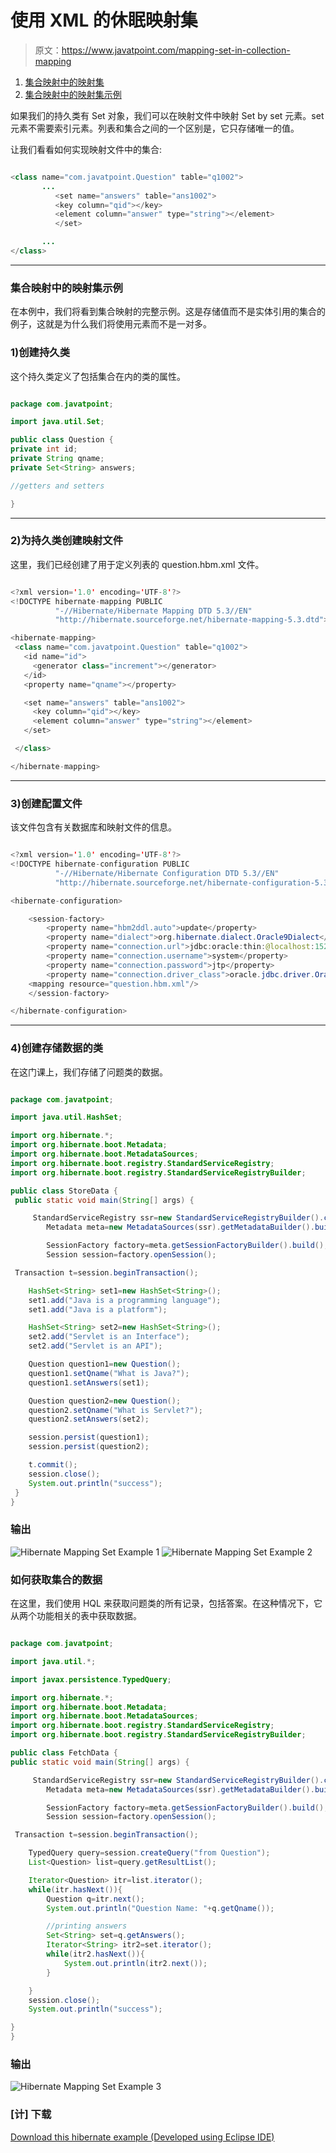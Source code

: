 # 使用 XML 的休眠映射集

> 原文：<https://www.javatpoint.com/mapping-set-in-collection-mapping>

1.  [集合映射中的映射集](#)
2.  [集合映射中的映射集示例](#ex)

如果我们的持久类有 Set 对象，我们可以在映射文件中映射 Set by set 元素。set 元素不需要索引元素。列表和集合之间的一个区别是，它只存储唯一的值。

让我们看看如何实现映射文件中的集合:

```java

<class name="com.javatpoint.Question" table="q1002">
       ...      
          <set name="answers" table="ans1002">
          <key column="qid"></key>
          <element column="answer" type="string"></element>
          </set>

       ...
</class>

```

* * *

### 集合映射中的映射集示例

在本例中，我们将看到集合映射的完整示例。这是存储值而不是实体引用的集合的例子，这就是为什么我们将使用元素而不是一对多。

### 1)创建持久类

这个持久类定义了包括集合在内的类的属性。

```java

package com.javatpoint;

import java.util.Set;

public class Question {
private int id;
private String qname;
private Set<String> answers;

//getters and setters

}

```

* * *

### 2)为持久类创建映射文件

这里，我们已经创建了用于定义列表的 question.hbm.xml 文件。

```java

<?xml version='1.0' encoding='UTF-8'?>
<!DOCTYPE hibernate-mapping PUBLIC
          "-//Hibernate/Hibernate Mapping DTD 5.3//EN"
          "http://hibernate.sourceforge.net/hibernate-mapping-5.3.dtd">

<hibernate-mapping>
 <class name="com.javatpoint.Question" table="q1002">
   <id name="id">
     <generator class="increment"></generator>
   </id>
   <property name="qname"></property>

   <set name="answers" table="ans1002">
     <key column="qid"></key>
     <element column="answer" type="string"></element>
   </set>

 </class>

</hibernate-mapping>

```

* * *

### 3)创建配置文件

该文件包含有关数据库和映射文件的信息。

```java

<?xml version='1.0' encoding='UTF-8'?>
<!DOCTYPE hibernate-configuration PUBLIC
          "-//Hibernate/Hibernate Configuration DTD 5.3//EN"
          "http://hibernate.sourceforge.net/hibernate-configuration-5.3.dtd">

<hibernate-configuration>

    <session-factory>
        <property name="hbm2ddl.auto">update</property>
        <property name="dialect">org.hibernate.dialect.Oracle9Dialect</property>
        <property name="connection.url">jdbc:oracle:thin:@localhost:1521:xe</property>
        <property name="connection.username">system</property>
        <property name="connection.password">jtp</property>
        <property name="connection.driver_class">oracle.jdbc.driver.OracleDriver</property>
    <mapping resource="question.hbm.xml"/>
    </session-factory>

</hibernate-configuration>

```

* * *

### 4)创建存储数据的类

在这门课上，我们存储了问题类的数据。

```java

package com.javatpoint;  

import java.util.HashSet;  

import org.hibernate.*;
import org.hibernate.boot.Metadata;
import org.hibernate.boot.MetadataSources;
import org.hibernate.boot.registry.StandardServiceRegistry;
import org.hibernate.boot.registry.StandardServiceRegistryBuilder; 

public class StoreData {  
 public static void main(String[] args) {  

	 StandardServiceRegistry ssr=new StandardServiceRegistryBuilder().configure("hibernate.cfg.xml").build();
		Metadata meta=new MetadataSources(ssr).getMetadataBuilder().build();

		SessionFactory factory=meta.getSessionFactoryBuilder().build();
		Session session=factory.openSession();

 Transaction t=session.beginTransaction();  

    HashSet<String> set1=new HashSet<String>();  
    set1.add("Java is a programming language");  
    set1.add("Java is a platform");  

    HashSet<String> set2=new HashSet<String>();  
    set2.add("Servlet is an Interface");  
    set2.add("Servlet is an API");  

    Question question1=new Question();  
    question1.setQname("What is Java?");  
    question1.setAnswers(set1);  

    Question question2=new Question();  
    question2.setQname("What is Servlet?");  
    question2.setAnswers(set2);  

    session.persist(question1);  
    session.persist(question2);  

    t.commit();  
    session.close();  
    System.out.println("success");  
 }  
}  

```

### 输出

![Hibernate Mapping Set Example 1](../img/f80e7e9f16c52956245986d54f65f33d.png) ![Hibernate Mapping Set Example 2](../img/a824b23849e0712157562fa8a06c5a60.png)

### 如何获取集合的数据

在这里，我们使用 HQL 来获取问题类的所有记录，包括答案。在这种情况下，它从两个功能相关的表中获取数据。

```java

package com.javatpoint;  

import java.util.*;

import javax.persistence.TypedQuery;

import org.hibernate.*;
import org.hibernate.boot.Metadata;
import org.hibernate.boot.MetadataSources;
import org.hibernate.boot.registry.StandardServiceRegistry;
import org.hibernate.boot.registry.StandardServiceRegistryBuilder;

public class FetchData {  
public static void main(String[] args) {  

	 StandardServiceRegistry ssr=new StandardServiceRegistryBuilder().configure("hibernate.cfg.xml").build();
		Metadata meta=new MetadataSources(ssr).getMetadataBuilder().build();

		SessionFactory factory=meta.getSessionFactoryBuilder().build();
		Session session=factory.openSession();

 Transaction t=session.beginTransaction();  

    TypedQuery query=session.createQuery("from Question");  
    List<Question> list=query.getResultList();  

    Iterator<Question> itr=list.iterator();  
    while(itr.hasNext()){  
        Question q=itr.next();  
        System.out.println("Question Name: "+q.getQname());  

        //printing answers  
        Set<String> set=q.getAnswers();  
        Iterator<String> itr2=set.iterator();  
        while(itr2.hasNext()){  
            System.out.println(itr2.next());  
        }  

    }  
    session.close();  
    System.out.println("success");  

}  
}  

```

### 输出

![Hibernate Mapping Set Example 3](../img/b94d403b9ac0eb844ee3ff2479b7d038.png)

### [计] 下载

[Download this hibernate example (Developed using Eclipse IDE)](src/hb/mappingset.zip)
